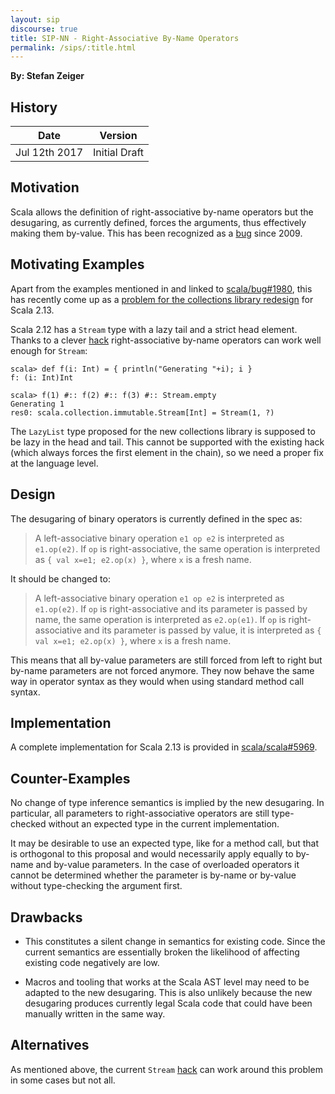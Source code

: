 ```yaml
---
layout: sip
discourse: true
title: SIP-NN - Right-Associative By-Name Operators
permalink: /sips/:title.html
---
```


**By: Stefan Zeiger**

## History

| Date          | Version       |
|---------------|---------------|
| Jul 12th 2017 | Initial Draft |

## Motivation

Scala allows the definition of right-associative by-name operators but the desugaring, as
currently defined, forces the arguments, thus effectively making them by-value. This has
been recognized as a [bug](https://github.com/scala/bug/issues/1980) since 2009.

## Motivating Examples

Apart from the examples mentioned in and linked to [scala/bug#1980](https://github.com/scala/bug/issues/1980),
this has recently come up as a [problem for the collections library redesign](https://github.com/scala/collection-strawman/issues/127)
for Scala 2.13.

Scala 2.12 has a `Stream` type with a lazy tail and a strict head element. Thanks to a clever
[hack](https://github.com/scala/scala/blob/9ab72a204ff3070ffabc3c06f3d381999da43fcd/src/library/scala/collection/immutable/Stream.scala#L1115-L1133)
right-associative by-name operators can work well enough for `Stream`:

    scala> def f(i: Int) = { println("Generating "+i); i }
    f: (i: Int)Int

    scala> f(1) #:: f(2) #:: f(3) #:: Stream.empty
    Generating 1
    res0: scala.collection.immutable.Stream[Int] = Stream(1, ?)

The `LazyList` type proposed for the new collections library is supposed to be lazy in the head and tail.
This cannot be supported with the existing hack (which always forces the first element in the chain), so we need
a proper fix at the language level.

## Design

The desugaring of binary operators is currently defined in the spec as:

> A left-associative binary
> operation `e1 op e2` is interpreted as `e1.op(e2)`. If `op` is
> right-associative, the same operation is interpreted as
> `{ val x=e1; e2.op(x) }`, where `x` is a fresh name.

It should be changed to:

> A left-associative binary
> operation `e1 op e2` is interpreted as `e1.op(e2)`. If `op` is
> right-associative and its parameter is passed by name, the same operation is interpreted as
> `e2.op(e1)`. If `op` is right-associative and its parameter is passed by value,
> it is interpreted as `{ val x=e1; e2.op(x) }`, where `x` is a fresh name.

This means that all by-value parameters are still forced from left to right but by-name
parameters are not forced anymore. They now behave the same way in operator syntax as they
would when using standard method call syntax.

## Implementation

A complete implementation for Scala 2.13 is provided in [scala/scala#5969](https://github.com/scala/scala/pull/5969).

## Counter-Examples

No change of type inference semantics is implied by the new desugaring. In particular, all parameters to
right-associative operators are still type-checked without an expected type in the current implementation.

It may be desirable to use an expected type, like for a method call, but that is orthogonal to this proposal
and would necessarily apply equally to by-name and by-value parameters. In the case of overloaded
operators it cannot be determined whether the parameter is by-name or by-value without type-checking the
argument first.

## Drawbacks

- This constitutes a silent change in semantics for existing code. Since the current semantics are essentially
  broken the likelihood of affecting existing code negatively are low.

- Macros and tooling that works at the Scala AST level may need to be adapted to the new desugaring. This is also
  unlikely because the new desugaring produces currently legal Scala code that could have been manually written in
  the same way.

## Alternatives

As mentioned above, the current `Stream`
[hack](https://github.com/scala/scala/blob/9ab72a204ff3070ffabc3c06f3d381999da43fcd/src/library/scala/collection/immutable/Stream.scala#L1115-L1133)
can work around this problem in some cases but not all.
